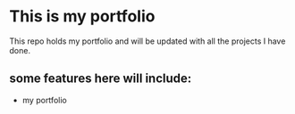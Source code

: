 # This is my portfolio

This repo holds my portfolio and will be updated with all the projects I have done.

## some features here will include:
- my portfolio
